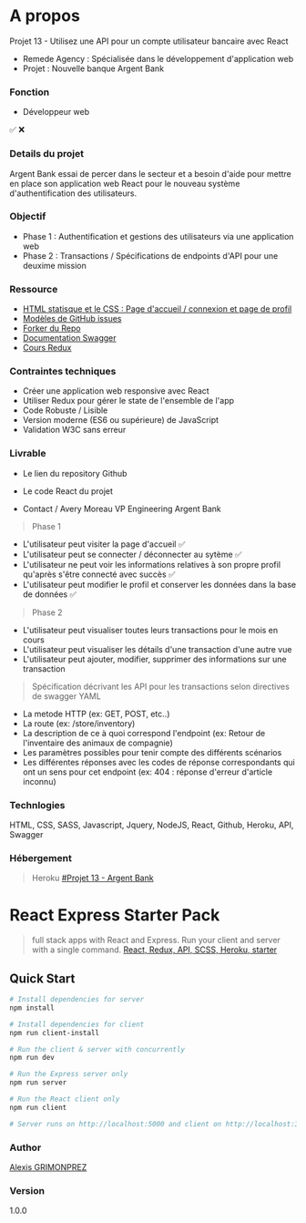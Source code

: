 # A propos
Projet 13 - Utilisez une API pour un compte utilisateur bancaire avec React
- Remede Agency : Spécialisée dans le développement d'application web
- Projet : Nouvelle banque Argent Bank

### Fonction
- Développeur web

✅
❌

### Details du projet
Argent Bank essai de percer dans le secteur et a besoin d'aide pour mettre en place son application web React pour le nouveau système d'authentification des utilisateurs.

### Objectif
- Phase 1 : Authentification et gestions des utilisateurs via une application web
- Phase 2 : Transactions / Spécifications de endpoints d'API pour une deuxime mission

### Ressource
- [HTML statisque et le CSS : Page d'accueil / connexion et page de profil](https://github.com/OpenClassrooms-Student-Center/Project-10-Bank-API/tree/master/designs)
- [Modèles de GitHub issues](https://github.com/OpenClassrooms-Student-Center/Project-10-Bank-API/tree/master/.github/ISSUE_TEMPLATE)
- [Forker du Repo](https://github.com/OpenClassrooms-Student-Center/Project-10-Bank-API)
- [Documentation Swagger](https://editor.swagger.io/)
- [Cours Redux](https://openclassrooms.com/fr/courses/5511091-organisez-votre-application-avec-la-logique-redux)

### Contraintes techniques
- Créer une application web responsive avec React
- Utiliser Redux pour gérer le state de l'ensemble de l'app
- Code Robuste / Lisible
- Version moderne (ES6 ou supérieure) de JavaScript
- Validation W3C sans erreur

### Livrable
- Le lien du repository Github
- Le code React du projet 

- Contact / Avery Moreau VP Engineering Argent Bank

> Phase 1
- L'utilisateur peut visiter la page d'accueil ✅
- L'utilisateur peut se connecter / déconnecter au sytème ✅
- L'utilisateur ne peut voir les informations relatives à son propre profil qu'après s'être connecté avec succès ✅
- L'utilisateur peut modifier le profil et conserver les données dans la base de données ✅

> Phase 2
- L'utilisateur peut visualiser toutes leurs transactions pour le mois en cours
- L'utilisateur peut visualiser les détails d'une transaction d'une autre vue
- L'utilisateur peut ajouter, modifier, supprimer des informations sur une transaction

> Spécification décrivant les API pour les transactions selon directives de swagger YAML
- La metode HTTP (ex: GET, POST, etc..)
- La route (ex: /store/inventory)
- La description de ce à quoi correspond l'endpoint (ex: Retour de l'inventaire des animaux de compagnie)
- Les paramètres possibles pour tenir compte des différents scénarios
- Les différentes réponses avec les codes de réponse correspondants qui ont un sens pour cet endpoint (ex: 404 : réponse d'erreur d'article inconnu)

### Technlogies
HTML, CSS, SASS, Javascript, Jquery, NodeJS, React, Github, Heroku, API, Swagger

### Hébergement
> Heroku
[#Projet 13 - Argent Bank](https://google.fr/)


# React Express Starter Pack
> full stack apps with React and Express. Run your client and server with a single command. 
[React, Redux, API, SCSS, Heroku, starter](https://github.com/GrimonprezAlexis/React-custom-starter)

## Quick Start

``` bash
# Install dependencies for server
npm install

# Install dependencies for client
npm run client-install

# Run the client & server with concurrently
npm run dev

# Run the Express server only
npm run server

# Run the React client only
npm run client

# Server runs on http://localhost:5000 and client on http://localhost:3000
```

### Author
[Alexis GRIMONPREZ](grimonprez-alexis.herokuapp.com)

### Version
1.0.0